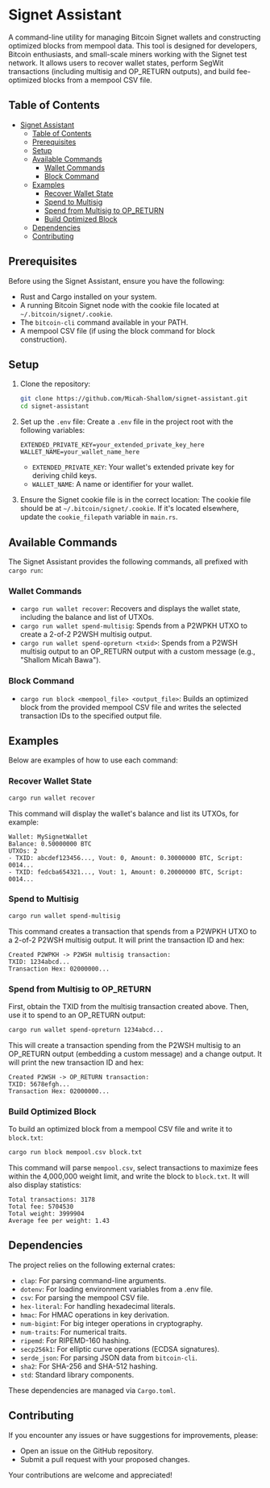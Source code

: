 # Signet Assistant

A command-line utility for managing Bitcoin Signet wallets and constructing optimized blocks from mempool data. This tool is designed for developers, Bitcoin enthusiasts, and small-scale miners working with the Signet test network. It allows users to recover wallet states, perform SegWit transactions (including multisig and OP_RETURN outputs), and build fee-optimized blocks from a mempool CSV file.

## Table of Contents
- [Signet Assistant](#signet-assistant)
  - [Table of Contents](#table-of-contents)
  - [Prerequisites](#prerequisites)
  - [Setup](#setup)
  - [Available Commands](#available-commands)
    - [Wallet Commands](#wallet-commands)
    - [Block Command](#block-command)
  - [Examples](#examples)
    - [Recover Wallet State](#recover-wallet-state)
    - [Spend to Multisig](#spend-to-multisig)
    - [Spend from Multisig to OP\_RETURN](#spend-from-multisig-to-op_return)
    - [Build Optimized Block](#build-optimized-block)
  - [Dependencies](#dependencies)
  - [Contributing](#contributing)

## Prerequisites

Before using the Signet Assistant, ensure you have the following:
- Rust and Cargo installed on your system.
- A running Bitcoin Signet node with the cookie file located at `~/.bitcoin/signet/.cookie`.
- The `bitcoin-cli` command available in your PATH.
- A mempool CSV file (if using the block command for block construction).

## Setup

1. Clone the repository:
   ```bash
   git clone https://github.com/Micah-Shallom/signet-assistant.git
   cd signet-assistant
   ```

2. Set up the `.env` file:
   Create a `.env` file in the project root with the following variables:
   ```
   EXTENDED_PRIVATE_KEY=your_extended_private_key_here
   WALLET_NAME=your_wallet_name_here
   ```
   - `EXTENDED_PRIVATE_KEY`: Your wallet's extended private key for deriving child keys.
   - `WALLET_NAME`: A name or identifier for your wallet.

3. Ensure the Signet cookie file is in the correct location:
   The cookie file should be at `~/.bitcoin/signet/.cookie`. If it's located elsewhere, update the `cookie_filepath` variable in `main.rs`.

## Available Commands

The Signet Assistant provides the following commands, all prefixed with `cargo run`:

### Wallet Commands
- `cargo run wallet recover`: Recovers and displays the wallet state, including the balance and list of UTXOs.
- `cargo run wallet spend-multisig`: Spends from a P2WPKH UTXO to create a 2-of-2 P2WSH multisig output.
- `cargo run wallet spend-opreturn <txid>`: Spends from a P2WSH multisig output to an OP_RETURN output with a custom message (e.g., "Shallom Micah Bawa").

### Block Command
- `cargo run block <mempool_file> <output_file>`: Builds an optimized block from the provided mempool CSV file and writes the selected transaction IDs to the specified output file.

## Examples

Below are examples of how to use each command:

### Recover Wallet State
```bash
cargo run wallet recover
```
This command will display the wallet's balance and list its UTXOs, for example:
```
Wallet: MySignetWallet
Balance: 0.50000000 BTC
UTXOs: 2
- TXID: abcdef123456..., Vout: 0, Amount: 0.30000000 BTC, Script: 0014...
- TXID: fedcba654321..., Vout: 1, Amount: 0.20000000 BTC, Script: 0014...
```

### Spend to Multisig
```bash
cargo run wallet spend-multisig
```
This command creates a transaction that spends from a P2WPKH UTXO to a 2-of-2 P2WSH multisig output. It will print the transaction ID and hex:
```
Created P2WPKH -> P2WSH multisig transaction:
TXID: 1234abcd...
Transaction Hex: 02000000...
```

### Spend from Multisig to OP_RETURN
First, obtain the TXID from the multisig transaction created above. Then, use it to spend to an OP_RETURN output:
```bash
cargo run wallet spend-opreturn 1234abcd...
```
This will create a transaction spending from the P2WSH multisig to an OP_RETURN output (embedding a custom message) and a change output. It will print the new transaction ID and hex:
```
Created P2WSH -> OP_RETURN transaction:
TXID: 5678efgh...
Transaction Hex: 02000000...
```

### Build Optimized Block
To build an optimized block from a mempool CSV file and write it to `block.txt`:
```bash
cargo run block mempool.csv block.txt
```
This command will parse `mempool.csv`, select transactions to maximize fees within the 4,000,000 weight limit, and write the block to `block.txt`. It will also display statistics:
```
Total transactions: 3178
Total fee: 5704530
Total weight: 3999904
Average fee per weight: 1.43
```

## Dependencies

The project relies on the following external crates:
- `clap`: For parsing command-line arguments.
- `dotenv`: For loading environment variables from a .env file.
- `csv`: For parsing the mempool CSV file.
- `hex-literal`: For handling hexadecimal literals.
- `hmac`: For HMAC operations in key derivation.
- `num-bigint`: For big integer operations in cryptography.
- `num-traits`: For numerical traits.
- `ripemd`: For RIPEMD-160 hashing.
- `secp256k1`: For elliptic curve operations (ECDSA signatures).
- `serde_json`: For parsing JSON data from `bitcoin-cli`.
- `sha2`: For SHA-256 and SHA-512 hashing.
- `std`: Standard library components.

These dependencies are managed via `Cargo.toml`.

## Contributing

If you encounter any issues or have suggestions for improvements, please:
- Open an issue on the GitHub repository.
- Submit a pull request with your proposed changes.

Your contributions are welcome and appreciated!

